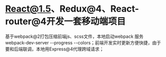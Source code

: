 # React@1.5、Redux@4、React-router@4开发一套移动端项目
基于webpack@2打包压缩前端js、scss文件，本地启动webpack 服务webpack-dev-server --progress --colors；前端开发实时更新方便快捷，由于要和后端联调，本地用Express@4代理跨域请求；

